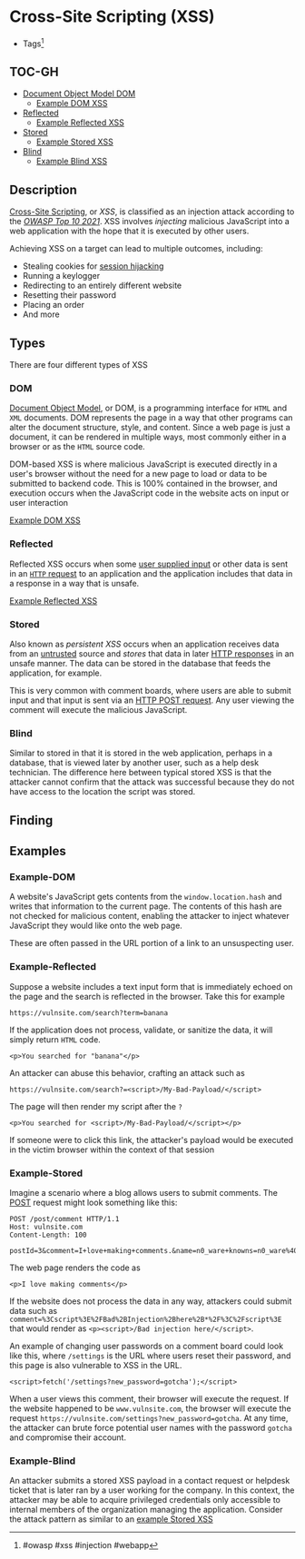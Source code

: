 # Cross-Site Scripting (XSS)
- Tags[^1]

[^1]: #owasp #xss #injection #webapp 

## TOC-GH
- [Document Object Model DOM](#DOM)
	- [Example DOM XSS](#Example-DOM)
- [Reflected](#Reflected)
	- [Example Reflected XSS](#Example-Reflected)
- [Stored](#Stored)
	- [Example Stored XSS](#Example-Stored)
- [Blind](#Blind)
	- [Example Blind XSS](#Example-Blind)


## Description
[Cross-Site Scripting](cross_site_scripting_xss.md), or *XSS*, is classified as an injection attack according to the [*OWASP Top 10 2021*](https://owasp.org/www-project-top-ten/). XSS involves *injecting* malicious JavaScript into a web application with the hope that it is executed by other users. 

Achieving XSS on a target can lead to multiple outcomes, including:
- Stealing cookies for [session hijacking](session_hijacking.md)
- Running a keylogger
- Redirecting to an entirely different website
- Resetting their password
- Placing an order
- And more

## Types
There are four different types of XSS

### DOM
[Document Object Model](../concepts/web_tech/document_objet_model_dom.md), or DOM, is a programming interface for `HTML` and `XML` documents. DOM represents the page in a way that other programs can alter the document structure, style, and content. Since a web page is just a document, it can be rendered in multiple ways, most commonly either in a browser or as the `HTML` source code. 

DOM-based XSS is where malicious JavaScript is executed directly in a user's browser without the need for a new page to load or data to be submitted to backend code. This is 100% contained in the browser, and execution occurs when the JavaScript code in the website acts on input or user interaction

[Example DOM XSS](#Example%20DOM%20XSS)

### Reflected
Reflected XSS occurs when some [user supplied input](../concepts/user_supplied_input.md)  or other data is sent in an [`HTTP` request](../concepts/web_tech/http_request.md) to an application and the application includes that data in a response in a way that is unsafe. 

[Example Reflected XSS](#Example%20Reflected%20XSS)

### Stored
Also known as *persistent XSS* occurs when an application receives data from an [untrusted](../concepts/trust.md) source and *stores* that data in later [HTTP responses](../concepts/web_tech/http_response.md) in an unsafe manner. The data can be stored in the database that feeds the application, for example. 

This is very common with comment boards, where users are able to submit input and that input is sent via an [HTTP POST request](../concepts/web_tech/POST.md). Any user viewing the comment will execute the malicious JavaScript.

### Blind
Similar to stored in that it is stored in the web application, perhaps in a database, that is viewed later by another user, such as a help desk technician. The difference here between typical stored XSS is that the attacker cannot confirm that the attack was successful because they do not have access to the location the script was stored. 

## Finding

## Examples
### Example-DOM
A website's JavaScript gets contents from the `window.location.hash` and writes that information to the current page. The contents of this hash are not checked for malicious content, enabling the attacker to inject whatever JavaScript they would like onto the web page. 

These are often passed in the URL portion of a link to an unsuspecting user. 

### Example-Reflected 
Suppose a website includes a text input form that is immediately echoed on the page and the search is reflected in the browser. Take this for example

`https://vulnsite.com/search?term=banana`

If the application does not process, validate, or sanitize the data, it will simply return `HTML` code. 

`<p>You searched for "banana"</p>`

An attacker can abuse this behavior, crafting an attack such as

`https://vulnsite.com/search?=<script>/My-Bad-Payload/</script>`

The page will then render my script after the `?`

`<p>You searched for <script>/My-Bad-Payload/</script></p>`

If someone were to click this link, the attacker's payload would be executed in the victim browser within the context of that session

### Example-Stored
Imagine a scenario where a blog allows users to submit comments. The [POST](../concepts/web_tech/POST.md) request might look something like this:

```
POST /post/comment HTTP/1.1  
Host: vulnsite.com  
Content-Length: 100  
  
postId=3&comment=I+love+making+comments.&name=n0_ware+knowns=n0_ware%40someemail.io
```

The web page renders the code as 

`<p>I love making comments</p>`

If the website does not process the data in any way, attackers could submit data  such as `comment=%3Cscript%3E%2FBad%2BInjection%2Bhere%2B*%2F%3C%2Fscript%3E` that would render as `<p><script>/Bad injection here/</script>`.

An example of changing user passwords on a comment board could look like this, where `/settings` is the URL where users reset their password, and this page is also vulnerable to XSS in the URL. 

`<script>fetch('/settings?new_password=gotcha');</script>`

When a user views this comment, their browser will execute the request. If the website happened to be `www.vulnsite.com`, the browser will execute the request `https://vulnsite.com/settings?new_password=gotcha`. At any time, the attacker can brute force potential user names with the password `gotcha` and compromise their account. 

### Example-Blind
An attacker submits a stored XSS payload in a contact request or helpdesk ticket that is later ran by a user working for the company. In this context, the attacker may be able to acquire privileged credentials only accessible to internal members of the organization managing the application. Consider the attack pattern as similar to an [example Stored XSS](#Example%20Stored%20XSS)